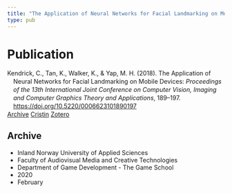 ```yaml
---
title: "The Application of Neural Networks for Facial Landmarking on Mobile Devices:"
type: pub
---
```

<h1>Publication</h1>
<article id="csl-bib-container-XU5QAQ3M" class="csl-bib-container">
  <div class="csl-bib-body" style="line-height: 1.35; padding-left: 1em; text-indent:-1em;">
  <div class="csl-entry">Kendrick, C., Tan, K., Walker, K., &amp; Yap, M. H. (2018). The Application of Neural Networks for Facial Landmarking on Mobile Devices: <i>Proceedings of the 13th International Joint Conference on Computer Vision, Imaging and Computer Graphics Theory and Applications</i>, 189&#x2013;197. <a href="https://doi.org/10.5220/0006623101890197">https://doi.org/10.5220/0006623101890197</a></div>
</div>
  <div class="csl-bib-buttons">
    <a href="#taxonomy-article-XU5QAQ3M" class="csl-bib-button">Archive</a>
    <a href="https://app.cristin.no/results/show.jsf?id=1795560" alt="Cristin URL" class="csl-bib-button">Cristin</a>
    <a href="http://zotero.org/groups/5022929/items/XU5QAQ3M" alt="Zotero URL" class="csl-bib-button">Zotero</a>
  </div>
  <div id="csl-bib-meta-container-XU5QAQ3M"></div>
</article>
<div id="csl-bib-meta-XU5QAQ3M" class="csl-bib-meta">
  <article id="taxonomy-article-XU5QAQ3M" class="taxonomy-article">
    <h1>Archive</h1>
    <ul>
      <li>Inland Norway University of Applied Sciences</li>
      <li>Faculty of Audiovisual Media and Creative Technologies</li>
      <li>Department of Game Development - The Game School</li>
      <li>2020</li>
      <li>February</li>
    </ul>
  </article>
</div>
